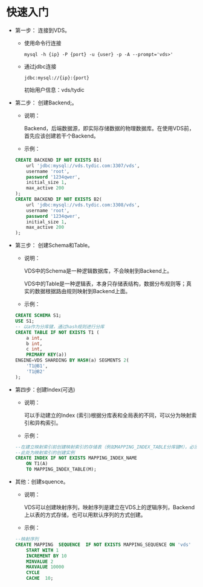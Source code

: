 # 快速入门

* 第一步： 连接到VDS。
	
	* 使用命令行连接
		
		
		`mysql -h {ip} -P {port} -u {user} -p -A --prompt='vds>'`
	* 通过jdbc连接
		
		`jdbc:mysql://{ip}:{port}`
		

		
		初始用户信息：vds/tydic

* 第二步： 创建Backend;。

	* 说明：
		
		Backend，后端数据源，即实际存储数据的物理数据库。在使用VDS前，首先应该创建若干个Backend。
	* 示例：
	
	``` sql
	CREATE BACKEND IF NOT EXISTS B1(
  		url 'jdbc:mysql://vds.tydic.com:3307/vds',
  		username 'root',
  		password '1234qwer',
  		initial_size 1,
  		max_active 200
	);
	CREATE BACKEND IF NOT EXISTS B2(
 	 	url 'jdbc:mysql://vds.tydic.com:3308/vds',
 		username 'root',
  		password '1234qwer',
  		initial_size 1,
  		max_active 200
	);	
	```
	
	
* 第三步： 创建Schema和Table。

	* 说明：
	
	    VDS中的Schema是一种逻辑数据库，不会映射到Backend上。
		
		VDS中的Table是一种逻辑表，本身只存储表结构，数据分布规则等；真实的数据根据路由规则映射到Backend上面。
	* 示例：
	
	``` sql
	CREATE SCHEMA S1;
    USE S1;
	-- 以a作为分库键，通过hash规则进行分库
	CREATE TABLE IF NOT EXISTS T1 (
 		a int,
  		b int,
  		c int,
  		PRIMARY KEY(a)) 
	ENGINE=VDS SHARDING BY HASH(a) SEGMENTS 2(
  		'T1@B1',
  		'T1@B2'
	);
	``` 
        
* 第四步：创建Index(可选)

    * 说明：
        
        可以手动建立的Index (索引)根据分库表和全局表的不同，可以分为映射索引和异构索引。
        
    * 示例：
    
    ``` sql
    --在建立映射索引前创建映射索引的存储表（例如MAPPING_INDEX_TABLE分库键M），必须是分库表，并手动添加数据，表结构没有要求。
    --此处为映射索引的创建实例
    CREATE INDEX IF NOT EXISTS MAPPING_INDEX_NAME 
        ON T1(A) 
        TO MAPPING_INDEX_TABLE(M);
  
    ```
* 其他：创建squence。

    * 说明：
    
        VDS可以创建映射序列，映射序列是建立在VDS上的逻辑序列，Backend上以表的方式存储，也可以用默认序列的方式创建。
    
    * 示例：
   
    ``` sql
    --映射序列
    CREATE MAPPING  SEQUENCE  IF NOT EXISTS MAPPING_SEQUENCE ON 'vds'
        START WITH 1
        INCREMENT BY 10
        MINVALUE 2
        MAXVALUE 10000
        CYCLE
        CACHE  10;
    ```
        